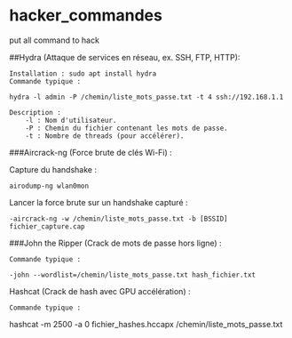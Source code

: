 # hacker_commandes
put all command to hack 


##Hydra (Attaque de services en réseau, ex. SSH, FTP, HTTP):

    Installation : sudo apt install hydra
    Commande typique :

    hydra -l admin -P /chemin/liste_mots_passe.txt -t 4 ssh://192.168.1.1

    Description :
        -l : Nom d'utilisateur.
        -P : Chemin du fichier contenant les mots de passe.
        -t : Nombre de threads (pour accélérer).

###Aircrack-ng (Force brute de clés Wi-Fi) :

Capture du handshake :

    airodump-ng wlan0mon

Lancer la force brute sur un handshake capturé :

    -aircrack-ng -w /chemin/liste_mots_passe.txt -b [BSSID] fichier_capture.cap

###John the Ripper (Crack de mots de passe hors ligne) :

    Commande typique :

    -john --wordlist=/chemin/liste_mots_passe.txt hash_fichier.txt

Hashcat (Crack de hash avec GPU accélération) :

    Commande typique :

hashcat -m 2500 -a 0 fichier_hashes.hccapx /chemin/liste_mots_passe.txt
